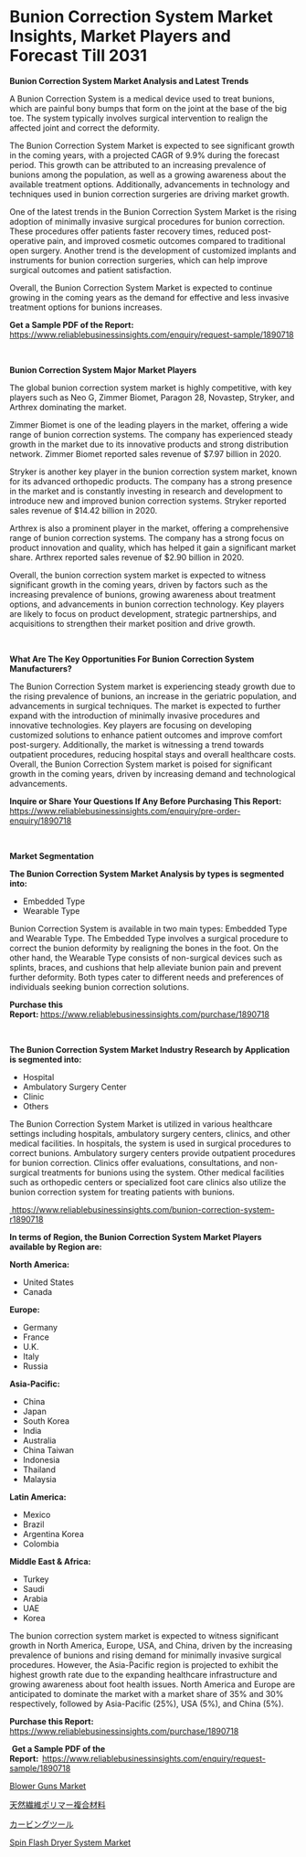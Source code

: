 <p><h1>Bunion Correction System Market Insights, Market Players and Forecast Till 2031</h1></p><p><strong>Bunion Correction System Market Analysis and Latest Trends</strong></p>
<p><p>A Bunion Correction System is a medical device used to treat bunions, which are painful bony bumps that form on the joint at the base of the big toe. The system typically involves surgical intervention to realign the affected joint and correct the deformity.</p><p>The Bunion Correction System Market is expected to see significant growth in the coming years, with a projected CAGR of 9.9% during the forecast period. This growth can be attributed to an increasing prevalence of bunions among the population, as well as a growing awareness about the available treatment options. Additionally, advancements in technology and techniques used in bunion correction surgeries are driving market growth.</p><p>One of the latest trends in the Bunion Correction System Market is the rising adoption of minimally invasive surgical procedures for bunion correction. These procedures offer patients faster recovery times, reduced post-operative pain, and improved cosmetic outcomes compared to traditional open surgery. Another trend is the development of customized implants and instruments for bunion correction surgeries, which can help improve surgical outcomes and patient satisfaction.</p><p>Overall, the Bunion Correction System Market is expected to continue growing in the coming years as the demand for effective and less invasive treatment options for bunions increases.</p></p>
<p><strong>Get a Sample PDF of the Report:&nbsp;</strong> <a href="https://www.reliablebusinessinsights.com/enquiry/request-sample/1890718">https://www.reliablebusinessinsights.com/enquiry/request-sample/1890718</a></p>
<p>&nbsp;</p>
<p><strong>Bunion Correction System Major Market Players</strong></p>
<p><p>The global bunion correction system market is highly competitive, with key players such as Neo G, Zimmer Biomet, Paragon 28, Novastep, Stryker, and Arthrex dominating the market. </p><p>Zimmer Biomet is one of the leading players in the market, offering a wide range of bunion correction systems. The company has experienced steady growth in the market due to its innovative products and strong distribution network. Zimmer Biomet reported sales revenue of $7.97 billion in 2020.</p><p>Stryker is another key player in the bunion correction system market, known for its advanced orthopedic products. The company has a strong presence in the market and is constantly investing in research and development to introduce new and improved bunion correction systems. Stryker reported sales revenue of $14.42 billion in 2020.</p><p>Arthrex is also a prominent player in the market, offering a comprehensive range of bunion correction systems. The company has a strong focus on product innovation and quality, which has helped it gain a significant market share. Arthrex reported sales revenue of $2.90 billion in 2020.</p><p>Overall, the bunion correction system market is expected to witness significant growth in the coming years, driven by factors such as the increasing prevalence of bunions, growing awareness about treatment options, and advancements in bunion correction technology. Key players are likely to focus on product development, strategic partnerships, and acquisitions to strengthen their market position and drive growth.</p></p>
<p>&nbsp;</p>
<p><strong>What Are The Key Opportunities For Bunion Correction System Manufacturers?</strong></p>
<p><p>The Bunion Correction System market is experiencing steady growth due to the rising prevalence of bunions, an increase in the geriatric population, and advancements in surgical techniques. The market is expected to further expand with the introduction of minimally invasive procedures and innovative technologies. Key players are focusing on developing customized solutions to enhance patient outcomes and improve comfort post-surgery. Additionally, the market is witnessing a trend towards outpatient procedures, reducing hospital stays and overall healthcare costs. Overall, the Bunion Correction System market is poised for significant growth in the coming years, driven by increasing demand and technological advancements.</p></p>
<p><strong>Inquire or Share Your Questions If Any Before Purchasing This Report:</strong> <a href="https://www.reliablebusinessinsights.com/enquiry/pre-order-enquiry/1890718">https://www.reliablebusinessinsights.com/enquiry/pre-order-enquiry/1890718</a></p>
<p>&nbsp;</p>
<p><strong>Market Segmentation</strong></p>
<p><strong>The Bunion Correction System Market Analysis by types is segmented into:</strong></p>
<p><ul><li>Embedded Type</li><li>Wearable Type</li></ul></p>
<p><p>Bunion Correction System is available in two main types: Embedded Type and Wearable Type. The Embedded Type involves a surgical procedure to correct the bunion deformity by realigning the bones in the foot. On the other hand, the Wearable Type consists of non-surgical devices such as splints, braces, and cushions that help alleviate bunion pain and prevent further deformity. Both types cater to different needs and preferences of individuals seeking bunion correction solutions.</p></p>
<p><strong>Purchase this Report:&nbsp;</strong><a href="https://www.reliablebusinessinsights.com/purchase/1890718">https://www.reliablebusinessinsights.com/purchase/1890718</a></p>
<p>&nbsp;</p>
<p><strong>The Bunion Correction System Market Industry Research by Application is segmented into:</strong></p>
<p><ul><li>Hospital</li><li>Ambulatory Surgery Center</li><li>Clinic</li><li>Others</li></ul></p>
<p><p>The Bunion Correction System Market is utilized in various healthcare settings including hospitals, ambulatory surgery centers, clinics, and other medical facilities. In hospitals, the system is used in surgical procedures to correct bunions. Ambulatory surgery centers provide outpatient procedures for bunion correction. Clinics offer evaluations, consultations, and non-surgical treatments for bunions using the system. Other medical facilities such as orthopedic centers or specialized foot care clinics also utilize the bunion correction system for treating patients with bunions.</p></p>
<p><a href="https://www.reliablebusinessinsights.com/bunion-correction-system-r1890718">&nbsp;https://www.reliablebusinessinsights.com/bunion-correction-system-r1890718</a></p>
<p><strong>In terms of Region, the Bunion Correction System Market Players available by Region are:</strong></p>
<p>
    <p> <strong> North America: </strong>
        <ul>
            <li>United States</li>
            <li>Canada</li>
        </ul>
        </p> 
    <p> <strong> Europe: </strong>
        <ul>
            <li>Germany</li>
            <li>France</li>
            <li>U.K.</li>
            <li>Italy</li>
            <li>Russia</li>
        </ul>
        </p> 
    <p> <strong> Asia-Pacific: </strong>
        <ul>
            <li>China</li>
            <li>Japan</li>
            <li>South Korea</li>
            <li>India</li>
            <li>Australia</li>
            <li>China Taiwan</li>
            <li>Indonesia</li>
            <li>Thailand</li>
            <li>Malaysia</li>
        </ul>
        </p> 
    <p> <strong> Latin America: </strong>
        <ul>
            <li>Mexico</li>
            <li>Brazil</li>
            <li>Argentina Korea</li>
            <li>Colombia</li>
        </ul>
        </p> 
    <p> <strong> Middle East & Africa: </strong>
        <ul>
            <li>Turkey</li>
            <li>Saudi</li>
            <li>Arabia</li>
            <li>UAE</li>
            <li>Korea</li>
        </ul>
    </p>
    </p>
<p><p>The bunion correction system market is expected to witness significant growth in North America, Europe, USA, and China, driven by the increasing prevalence of bunions and rising demand for minimally invasive surgical procedures. However, the Asia-Pacific region is projected to exhibit the highest growth rate due to the expanding healthcare infrastructure and growing awareness about foot health issues. North America and Europe are anticipated to dominate the market with a market share of 35% and 30% respectively, followed by Asia-Pacific (25%), USA (5%), and China (5%).</p></p>
<p><strong>Purchase this Report: </strong><a href="https://www.reliablebusinessinsights.com/purchase/1890718">https://www.reliablebusinessinsights.com/purchase/1890718</a></p>
<p>&nbsp;<strong>Get a Sample PDF of the Report:&nbsp;&nbsp;</strong><a href="https://www.reliablebusinessinsights.com/enquiry/request-sample/1890718">https://www.reliablebusinessinsights.com/enquiry/request-sample/1890718</a></p>
<p><strong></strong></p>
<p><p><a href="https://github.com/biheemgalvinlouises6hokrh3h/Market-Research-Report-List-3/blob/main/blower-guns-market.md">Blower Guns Market</a></p><p><a href="https://github.com/MacyOrn/Market-Research-Report-List-1/blob/main/8910319168759.md">天然繊維ポリマー複合材料</a></p><p><a href="https://github.com/charm854/Market-Research-Report-List-2/blob/main/7180016168758.md">カービングツール</a></p><p><a href="https://github.com/guneycigdem35/Market-Research-Report-List-4/blob/main/spin-flash-dryer-system-market.md">Spin Flash Dryer System Market</a></p></p>